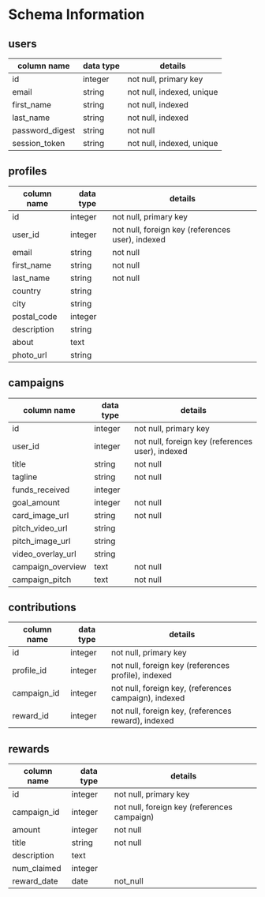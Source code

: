 # Schema Information

## users
column name     | data type | details
----------------|-----------|-----------------------
id              | integer   | not null, primary key
email           | string    | not null, indexed, unique
first_name      | string    | not null, indexed
last_name       | string    | not null, indexed
password_digest | string    | not null
session_token   | string    | not null, indexed, unique

## profiles
column name | data type | details
------------|-----------|-----------------------
id          | integer   | not null, primary key
user_id     | integer   | not null, foreign key (references user), indexed
email       | string    | not null
first_name  | string    | not null
last_name   | string    | not null
country     | string    |
city        | string    |
postal_code | integer   |
description | string    |
about       | text      |
photo_url   | string    |


## campaigns
column name       | data type | details
------------------|-----------|-----------------------
id                | integer   | not null, primary key
user_id           | integer   | not null, foreign key (references user), indexed
title             | string    | not null
tagline           | string    | not null
funds_received    | integer   |
goal_amount       | integer   | not null
card_image_url    | string    | not null
pitch_video_url   | string    |
pitch_image_url   | string    |
video_overlay_url | string    |
campaign_overview | text      | not null
campaign_pitch    | text      | not null


## contributions
column name  | data type | details
-------------|-----------|-----------------------
id           | integer   | not null, primary key
profile_id   | integer   | not null, foreign key (references profile), indexed
campaign_id  | integer   | not null, foreign key, (references campaign), indexed
reward_id    | integer   | not null, foreign key, (references reward), indexed

## rewards
column name | data type | details
------------|-----------|-----------------------
id          | integer   | not null, primary key
campaign_id | integer   | not null, foreign key (references campaign)
amount      | integer   | not null
title       | string    | not null
description | text      |
num_claimed | integer   |
reward_date | date      | not_null
